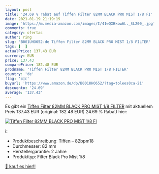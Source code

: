 ```yaml
---
layout: post
title: '24.69 % rabat auf Tiffen Filter 82MM BLACK PRO MIST 1/8 FI'
date: 2021-01-19 21:19:19
image: 'https://m.media-amazon.com/images/I/41wQXBkow6L._SL200_.jpg'
comments: true
category: ofertas
author: ring
slug: 'B001UHO652-de Tiffen Filter 82MM BLACK PRO MIST 1/8 FILTER'
tags: [  ]
actualPrice: 137.43 EUR
currency: EUR
price: 137.43
comparePrice: 182.48 EUR
prodname: 'Tiffen Filter 82MM BLACK PRO MIST 1/8 FILTER'
country: 'de'
flag: '🇩🇪'
buyurl: 'https://www.amazon.de/dp/B001UHO652/?tag=tolees0ca-21'
descuento: '24.69'
average: '137.43'
---
```


Es gibt ein [Tiffen Filter 82MM BLACK PRO MIST 1/8 FILTER](https://www.amazon.de/dp/B001UHO652/?tag=tolees0ca-21) mit aktuellem Preis 137.43 EUR (original: 182.48 EUR) 24.69 % Rabatt hier:

[![Tiffen Filter 82MM BLACK PRO MIST 1/8 FI](https://m.media-amazon.com/images/I/41wQXBkow6L._SL200_.jpg)](https://www.amazon.de/dp/B001UHO652/?tag=tolees0ca-21)

ℹ️:

- Produktbeschreibung: Tiffen – 82bpm18
- Durchmesser: 82 mm
- Herstellergarantie: 2 Jahre
- Produkttyp: Filter Black Pro Mist 1/8

[🛒 kauf es hier!!](https://www.amazon.de/dp/B001UHO652/?tag=tolees0ca-21)
